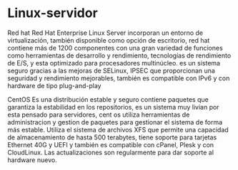 # Linux-servidor

Red hat Red Hat Enterprise Linux Server incorporan un entorno de virtualización, también disponible como opción de escritorio, red hat contiene más de 1200 componentes con una gran variedad de funciones como herramientas de desarrollo y rendimiento, tecnologías de rendimiento de E/S, y esta optimizado para procesadores multinúcleo.  es un sistema seguro gracias a las mejoras de SELinux, IPSEC que proporcionan una seguridad y rendimiento mejorables, también es compatible con IPv6 y con hardware de tipo plug-and-play

CentOS Es una distribución estable y seguro contiene paquetes que garantiza la estabilidad en los repositorios, es un sistema muy  livian por esta pensado para servidores, cent os utiliza  herramientas de administracion y gestion de paquetes para gestionar el sistema de forma más estable.
Utiliza el sistema de archivos XFS  que permite una capacidad de almacenamiento de hasta 500 terabytes, tiene soporte para tarjetas Ethernet 40G y UEFI y también es compatible con cPanel, Plesk y con CloudLinux. Las actualizaciones son regularmente para dar soporte al hardware nuevo.
